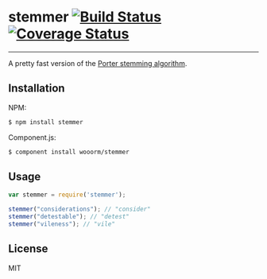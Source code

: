 # stemmer [![Build Status](https://travis-ci.org/wooorm/stemmer.svg?branch=master)](https://travis-ci.org/wooorm/stemmer) [![Coverage Status](https://img.shields.io/coveralls/wooorm/stemmer.svg)](https://coveralls.io/r/wooorm/stemmer?branch=master)

---

A pretty fast version of the [Porter stemming algorithm](http://tartarus.org/martin/PorterStemmer/).

## Installation

NPM:
```sh
$ npm install stemmer
```

Component.js:
```sh
$ component install wooorm/stemmer
```

## Usage

```js
var stemmer = require('stemmer');

stemmer("considerations"); // "consider"
stemmer("detestable"); // "detest"
stemmer("vileness"); // "vile"
```

## License

  MIT
